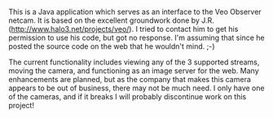 This is a Java application which serves as an interface to the Veo Observer netcam.  It is based on the excellent groundwork done by J.R. (http://www.halo3.net/projects/veo/).  I tried to contact him to get his permission to use his code, but got no response.  I'm assuming that since he posted the source code on the web that he wouldn't mind. ;-)

The current functionality includes viewing any of the 3 supported streams, moving the camera, and functioning as an image server for the web.  Many enhancements are planned, but as the company that makes this camera appears to be out of business, there may not be much need.  I only have one of the cameras, and if it breaks I will probably discontinue work on this project!